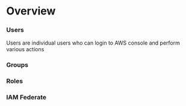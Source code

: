 # Overview

### Users

Users are individual users who can login to AWS console and perform various actions

### Groups

### Roles

### IAM Federate
